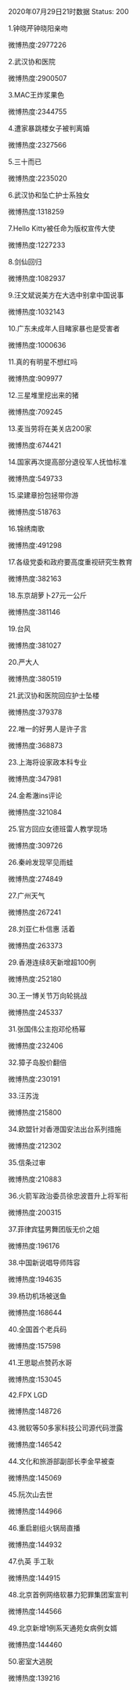2020年07月29日21时数据
Status: 200

1.钟晓芹钟晓阳亲吻

微博热度:2977226

2.武汉协和医院

微博热度:2900507

3.MAC王炸浆果色

微博热度:2344755

4.遭家暴跳楼女子被判离婚

微博热度:2327566

5.三十而已

微博热度:2235020

6.武汉协和坠亡护士系独女

微博热度:1318259

7.Hello Kitty被任命为版权宣传大使

微博热度:1227233

8.剑仙回归

微博热度:1082937

9.汪文斌说美方在大选中别拿中国说事

微博热度:1032143

10.广东未成年人目睹家暴也是受害者

微博热度:1000636

11.真的有明星不想红吗

微博热度:909977

12.三星堆里挖出来的猪

微博热度:709245

13.麦当劳将在美关店200家

微博热度:674421

14.国家再次提高部分退役军人抚恤标准

微博热度:549733

15.梁建章扮包拯带你游

微博热度:518763

16.锦绣南歌

微博热度:491298

17.各级党委和政府要高度重视研究生教育

微博热度:382163

18.东京胡萝卜27元一公斤

微博热度:381146

19.台风

微博热度:381027

20.严大人

微博热度:380519

21.武汉协和医院回应护士坠楼

微博热度:379378

22.唯一的好男人是许子言

微博热度:368873

23.上海将设家政本科专业

微博热度:347981

24.金希澈ins评论

微博热度:321084

25.官方回应女德班雷人教学现场

微博热度:309726

26.秦岭发现罕见雨蛙

微博热度:274849

27.广州天气

微博热度:267241

28.刘亚仁朴信惠 活着

微博热度:263373

29.香港连续8天新增超100例

微博热度:252180

30.王一博关节万向轮挑战

微博热度:245337

31.张国伟公主抱邓伦杨幂

微博热度:232406

32.獐子岛股价翻倍

微博热度:230191

33.汪苏泷

微博热度:215800

34.欧盟针对香港国安法出台系列措施

微博热度:212302

35.信条过审

微博热度:210883

36.火箭军政治委员徐忠波晋升上将军衔

微博热度:200315

37.菲律宾猛男舞团版无价之姐

微博热度:196176

38.中国新说唱导师阵容

微博热度:194635

39.杨玏机场被送鱼

微博热度:168644

40.全国首个老兵码

微博热度:157598

41.王思聪点赞药水哥

微博热度:153045

42.FPX LGD

微博热度:148726

43.微软等50多家科技公司源代码泄露

微博热度:146542

44.文化和旅游部副部长李金早被查

微博热度:145069

45.阮次山去世

微博热度:144966

46.重启剧组火锅局直播

微博热度:144932

47.仇英 手工耿

微博热度:144915

48.北京首例网络软暴力犯罪集团案宣判

微博热度:144566

49.北京新增1例系天通苑女病例女婿

微博热度:144460

50.密室大逃脱

微博热度:139216

